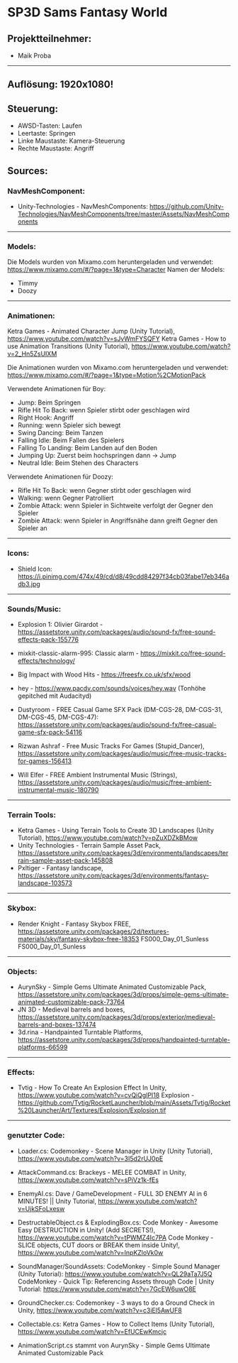# SP3D Sams Fantasy World

## Projektteilnehmer:

- Maik Proba

---

## Auflösung: 1920x1080!

## Steuerung:

- AWSD-Tasten: Laufen
- Leertaste: Springen
- Linke Maustaste: Kamera-Steuerung
- Rechte Maustaste: Angriff

## Sources:

### NavMeshComponent:

- Unity-Technologies - NavMeshComponents: https://github.com/Unity-Technologies/NavMeshComponents/tree/master/Assets/NavMeshComponents

---

### Models:

Die Models wurden von Mixamo.com heruntergeladen und verwendet: https://www.mixamo.com/#/?page=1&type=Character
Namen der Models:

- Timmy
- Doozy

---

### Animationen:

Ketra Games - Animated Character Jump (Unity Tutorial), https://www.youtube.com/watch?v=sJvWmFYSQFY
Ketra Games - How to use Animation Transitions (Unity Tutorial), https://www.youtube.com/watch?v=2_Hn5ZsUIXM

Die Animationen wurden von Mixamo.com heruntergeladen und verwendet: https://www.mixamo.com/#/?page=1&type=Motion%2CMotionPack

Verwendete Animationen für Boy:

- Jump: Beim Springen
- Rifle Hit To Back: wenn Spieler stirbt oder geschlagen wird
- Right Hook: Angriff
- Running: wenn Spieler sich bewegt
- Swing Dancing: Beim Tanzen
- Falling Idle: Beim Fallen des Spielers
- Falling To Landing: Beim Landen auf den Boden
- Jumping Up: Zuerst beim hochspringen dann -> Jump
- Neutral Idle: Beim Stehen des Characters

Verwendete Animationen für Doozy:

- Rifle Hit To Back: wenn Gegner stirbt oder geschlagen wird
- Walking: wenn Gegner Patrolliert
- Zombie Attack: wenn Spieler in Sichtweite verfolgt der Gegner den Spieler
- Zombie Attack: wenn Spieler in Angriffsnähe dann greift Gegner den Spieler an

---

### Icons:

- Shield Icon: https://i.pinimg.com/474x/49/cd/d8/49cdd84297f34cb03fabe17eb346adb3.jpg

---

### Sounds/Music:

- Explosion 1: Olivier Girardot - https://assetstore.unity.com/packages/audio/sound-fx/free-sound-effects-pack-155776
- mixkit-classic-alarm-995: Classic alarm - https://mixkit.co/free-sound-effects/technology/
- Big Impact with Wood Hits - https://freesfx.co.uk/sfx/wood
- hey - https://www.pacdv.com/sounds/voices/hey.wav (Tonhöhe gepitched mit Audacityd)

- Dustyroom - FREE Casual Game SFX Pack (DM-CGS-28, DM-CGS-31, DM-CGS-45, DM-CGS-47):
  https://assetstore.unity.com/packages/audio/sound-fx/free-casual-game-sfx-pack-54116

- Rizwan Ashraf - Free Music Tracks For Games (Stupid_Dancer), https://assetstore.unity.com/packages/audio/music/free-music-tracks-for-games-156413
- Will Elfer - FREE Ambient Instrumental Music (Strings), https://assetstore.unity.com/packages/audio/music/free-ambient-instrumental-music-180790

---

### Terrain Tools:

- Ketra Games - Using Terrain Tools to Create 3D Landscapes (Unity Tutorial), https://www.youtube.com/watch?v=pZuXDZkBMow
- Unity Technologies - Terrain Sample Asset Pack, https://assetstore.unity.com/packages/3d/environments/landscapes/terrain-sample-asset-pack-145808
- Pxltiger - Fantasy landscape, https://assetstore.unity.com/packages/3d/environments/fantasy-landscape-103573

---

### Skybox:

- Render Knight - Fantasy Skybox FREE, https://assetstore.unity.com/packages/2d/textures-materials/sky/fantasy-skybox-free-18353
  FS000_Day_01_Sunless
  FS000_Day_01_Sunless

---

### Objects:

- AurynSky - Simple Gems Ultimate Animated Customizable Pack, https://assetstore.unity.com/packages/3d/props/simple-gems-ultimate-animated-customizable-pack-73764
- JN 3D - Medieval barrels and boxes, https://assetstore.unity.com/packages/3d/props/exterior/medieval-barrels-and-boxes-137474
- 3d.rina - Handpainted Turntable Platforms, https://assetstore.unity.com/packages/3d/props/handpainted-turntable-platforms-66599

---

### Effects:

- Tvtig - How To Create An Explosion Effect In Unity, https://www.youtube.com/watch?v=cvQiQglPI18
  Explosion - https://github.com/Tvtig/RocketLauncher/blob/main/Assets/Tvtig/Rocket%20Launcher/Art/Textures/Explosion/Explosion.tif

---

### genutzter Code:

- Loader.cs: Codemonkey - Scene Manager in Unity (Unity Tutorial), https://www.youtube.com/watch?v=3I5d2rUJ0pE
- AttackCommand.cs: Brackeys - MELEE COMBAT in Unity, https://www.youtube.com/watch?v=sPiVz1k-fEs

- EnemyAI.cs: Dave / GameDevelopment - FULL 3D ENEMY AI in 6 MINUTES! || Unity Tutorial, https://www.youtube.com/watch?v=UjkSFoLxesw

- DestructableObject.cs & ExplodingBox.cs:
  Code Monkey - Awesome Easy DESTRUCTION in Unity! (Add SECRETS!), https://www.youtube.com/watch?v=tPWMZ4Ic7PA
  Code Monkey - SLICE objects, CUT doors or BREAK them inside Unity!, https://www.youtube.com/watch?v=InpKZloVk0w

- SoundManager/SoundAssets:
  CodeMonkey - Simple Sound Manager (Unity Tutorial): https://www.youtube.com/watch?v=QL29aTa7J5Q
  CodeMonkey - Quick Tip: Referencing Assets through Code | Unity Tutorial: https://www.youtube.com/watch?v=7GcEW6uwO8E

- GroundChecker.cs: Codemonkey - 3 ways to do a Ground Check in Unity, https://www.youtube.com/watch?v=c3iEl5AwUF8

- Collectable.cs: Ketra Games - How to Collect Items (Unity Tutorial), https://www.youtube.com/watch?v=EfUCEwKmcjc

- AnimationScript.cs stammt von AurynSky - Simple Gems Ultimate Animated Customizable Pack
